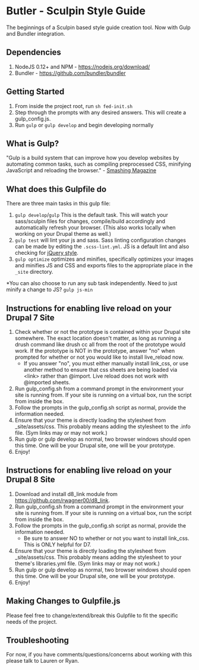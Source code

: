 # Butler - Sculpin Style Guide
The beginnings of a Sculpin based style guide creation tool. Now with Gulp and Bundler integration. 

## Dependencies
1. NodeJS 0.12+ and NPM - https://nodejs.org/download/
1. Bundler - https://github.com/bundler/bundler

## Getting Started
1. From inside the project root, run `sh fed-init.sh`
1. Step through the prompts with any desired answers. This will create a gulp_config.js.
1. Run `gulp` or `gulp develop` and begin developing normally

## What is Gulp?
"Gulp is a build system that can improve how you develop websites by automating common tasks, such as compiling preprocessed CSS, minifying JavaScript and reloading the browser." - <a href="http://www.smashingmagazine.com/2014/06/11/building-with-gulp/">Smashing Magazine</a>

## What does this Gulpfile do
There are three main tasks in this gulp file:

1. `gulp develop`/`gulp` This is the default task. This will watch your sass/sculpin files for changes, compile/build accordingly and automatically refresh your browser. (This also works locally when working on your Drupal theme as well.)
1. `gulp test` will lint your js and sass. Sass linting configuration changes can be made by editing the `.scss-lint.yml`. JS is a default lint and also checking for <a href="https://github.com/palantirnet/development_documentation/blob/master/docs/javascript_code_style.md">jQuery style</a>.
1. `gulp optimize` optimizes and minifies, specifically optimizes your images and minifies JS and CSS and exports files to the appropriate place in the `_site` directory.

*You can also choose to run any sub task independently. Need to just minify a change to JS? `gulp js-min`

## Instructions for enabling live reload on your Drupal 7 Site
1. Check whether or not the prototype is contained within your Drupal site somewhere. The exact location doesn't matter, as long as running a drush command like drush cc all from the root of the prototype would work. If the prototype is NOT in the prototype, answer "no" when prompted for whether or not you would like to install live_reload now.
    * If you answer "no", you must either manually install link_css, or use another method to ensure that css sheets are being loaded via \<link\> rather than @import. Live reload does not work with @imported sheets.
1. Run gulp_config.sh from a command prompt in the environment your site is running from. If your site is running on a virtual box, run the script from inside the box.
1. Follow the prompts in the gulp_config.sh script as normal, provide the information needed.
1. Ensure that your theme is directly loading the stylesheet from _site/assets/css. This probably means adding the stylesheet to the .info file. (Sym links may or may not work.)
1. Run gulp or gulp develop as normal, two browser windows should open this time. One will be your Drupal site, one will be your prototype.
1. Enjoy!

## Instructions for enabling live reload on your Drupal 8 Site
1. Download and install d8_link module from https://github.com/rwagner00/d8_link.
1. Run gulp_config.sh from a command prompt in the environment your site is running from. If your site is running on a virtual box, run the script from inside the box.
1. Follow the prompts in the gulp_config.sh script as normal, provide the information needed.
    * Be sure to answer NO to whether or not you want to install link_css. This is ONLY helpful for D7.
1. Ensure that your theme is directly loading the stylesheet from _site/assets/css. This probably means adding the stylesheet to your theme's libraries.yml file. (Sym links may or may not work.)
1. Run gulp or gulp develop as normal, two browser windows should open this time. One will be your Drupal site, one will be your prototype.
1. Enjoy!

## Making Changes to Gulpfile.js
Please feel free to change/extend/break this Gulpfile to fit the specific needs of the project.

## Troubleshooting
For now, if you have comments/questions/concerns about working with this please talk to Lauren or Ryan.
